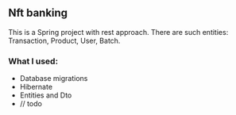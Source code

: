 ## Nft banking

This is a Spring project with rest approach.
There are such entities: Transaction, Product, User, Batch.


### What I used:
- Database migrations
- Hibernate
- Entities and Dto
- // todo
